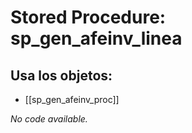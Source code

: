 # Stored Procedure: sp_gen_afeinv_linea

## Usa los objetos:
- [[sp_gen_afeinv_proc]]

*No code available.*

